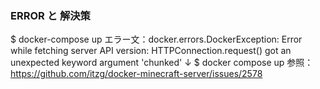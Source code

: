 ### ERROR と 解決策
$ docker-compose up
エラー文：docker.errors.DockerException: Error while fetching server API version: HTTPConnection.request() got an unexpected keyword argument 'chunked'
↓
$ docker compose up
参照：https://github.com/itzg/docker-minecraft-server/issues/2578